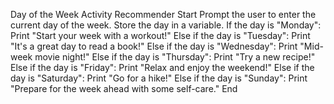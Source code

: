 Day of the Week Activity Recommender
Start
Prompt the user to enter the current day of the week.
Store the day in a variable.
If the day is "Monday":
    Print "Start your week with a workout!"
Else if the day is "Tuesday":
    Print "It's a great day to read a book!"
Else if the day is "Wednesday":
    Print "Mid-week movie night!"
Else if the day is "Thursday":
    Print "Try a new recipe!"
Else if the day is "Friday":
    Print "Relax and enjoy the weekend!"
Else if the day is "Saturday":
    Print "Go for a hike!"
Else if the day is "Sunday":
    Print "Prepare for the week ahead with some self-care."
End